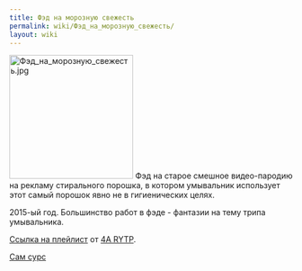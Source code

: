 ```yaml
---
title: Фэд на морозную свежесть
permalink: wiki/Фэд_на_морозную_свежесть/
layout: wiki
---
```


<img src="Фэд_на_морозную_свежесть.jpg" title="fig:Фэд_на_морозную_свежесть.jpg" width="220" height="220" alt="Фэд_на_морозную_свежесть.jpg" />
Фэд на старое смешное видео-пародию на рекламу стирального порошка, в
котором умывальник использует этот самый порошок явно не в гигиенических
целях.

2015-ый год. Большинство работ в фэде - фантазии на тему трипа
умывальника.

[Ссылка на
плейлист](https://www.youtube.com/playlist?list=PLu2WYzM6h0EX4oUOmv4em4ZkbV17zRJCK)
от [4A RYTP](4A "wikilink").

[Сам сурс](Новый_Миф "wikilink")
